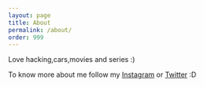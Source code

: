 ```yaml
---
layout: page
title: About
permalink: /about/
order: 999
---
```


Love hacking,cars,movies and series :) 

To know more about me follow my [Instagram](https://instagram.com/mzhrisec) or [Twitter](https://twitter.com/mzaherii) :D
